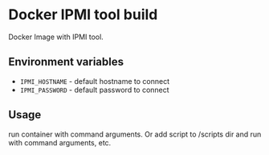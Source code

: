# Docker IPMI tool build

Docker Image with IPMI tool.

## Environment variables

* `IPMI_HOSTNAME` - default hostname to connect
* `IPMI_PASSWORD` - default password to connect 

## Usage

run container with command arguments. Or add script to /scripts dir and run with command arguments, etc.
